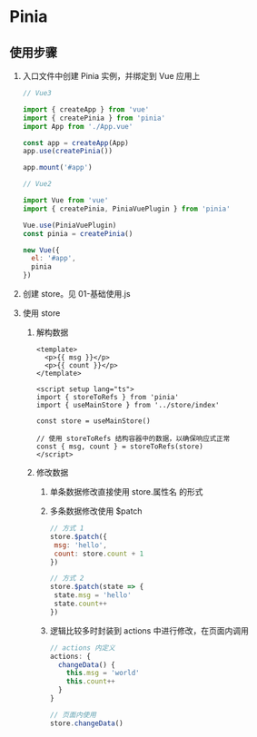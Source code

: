 # Pinia

## 使用步骤

1. 入口文件中创建 Pinia 实例，并绑定到 Vue 应用上

   ```js
   // Vue3
   
   import { createApp } from 'vue'
   import { createPinia } from 'pinia'
   import App from './App.vue'
   
   const app = createApp(App)
   app.use(createPinia())
   
   app.mount('#app')
   ```

   ```js
   // Vue2
   
   import Vue from 'vue'
   import { createPinia, PiniaVuePlugin } from 'pinia'
   
   Vue.use(PiniaVuePlugin)
   const pinia = createPinia()
   
   new Vue({
     el: '#app',
     pinia
   })
   ```

2. 创建 store。见 01-基础使用.js

3. 使用 store

   1. 解构数据

      ```vue
      <template>
        <p>{{ msg }}</p>
        <p>{{ count }}</p>
      </template>
      
      <script setup lang="ts">
      import { storeToRefs } from 'pinia'
      import { useMainStore } from '../store/index'
      
      const store = useMainStore()
      
      // 使用 storeToRefs 结构容器中的数据，以确保响应式正常
      const { msg, count } = storeToRefs(store)
      </script>
      ```

   2. 修改数据

      1. 单条数据修改直接使用 store.属性名 的形式

      2. 多条数据修改使用 $patch

         ```js
         // 方式 1
         store.$patch({
          msg: 'hello',
          count: store.count + 1
         })
         
         // 方式 2
         store.$patch(state => {
          state.msg = 'hello'
          state.count++
         })
         ```

      3. 逻辑比较多时封装到 actions 中进行修改，在页面内调用

         ```js
         // actions 内定义
         actions: {
           changeData() {
             this.msg = 'world'
             this.count++
           }
         }
         
         // 页面内使用
         store.changeData()
         ```

